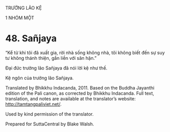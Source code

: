 TRƯỞNG LÃO KỆ

1 NHÓM MỘT

# 48\. Sañjaya

“Kể từ khi tôi đã xuất gia, rời nhà sống không nhà, tôi không biết đến sự suy tư không thánh thiện, gắn liền với sân hận.”

Đại đức trưởng lão Sañjaya đã nói lời kệ như thế.

Kệ ngôn của trưởng lão Sañjaya.

Translated by Bhikkhu Indacanda, 2011. Based on the Buddha Jayanthi edition of the Pali canon, as corrected by Bhikkhu Indacanda. Full text, translation, and notes are available at the translator’s website: http://tamtangpaliviet.net/.

Used by kind permission of the translator.

Prepared for SuttaCentral by Blake Walsh.
